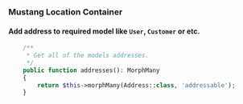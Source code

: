 ### Mustang Location Container

#### Add address to required model like `User`, `Customer` or etc.

```php
    /**
     * Get all of the models addresses.
     */
    public function addresses(): MorphMany
    {
        return $this->morphMany(Address::class, 'addressable');
    }
```
